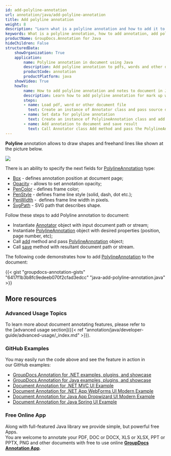 ```yaml
---
id: add-polyline-annotation
url: annotation/java/add-polyline-annotation
title: Add polyline annotation
weight: 8
description: "Learn what is a polyline annotation and how to add it to a document programmatically using GroupDocs.Annotation for Java."
keywords: What is a polyline annotation, how to add annotation, add polyline annotation
productName: GroupDocs.Annotation for Java
hideChildren: False
structuredData:
    showOrganization: True
    application:
        name: Polyline annotation in document using Java
        description: Add polyline annotation to pdfs, words and other documents natively on mac, windows or ubuntu with high performance using Java language and GroupDocs.Annotation for Java APIs
        productCode: annotation
        productPlatform: java 
    showVideo: True
    howTo:
        name: How to add polyline annotation and notes to document in Java
        description: Learn how to add polyline annotation for mark up words, pdf or other document in Java step by step
        steps:
        - name: Load pdf, word or other document file
          text: Create an instance of Annotator class and pass source document file path as a constructor parameter. You may specify absolute or relative file path as per your requirements.
        - name: Set data for polyline annotation
          text: Create an instance of PolylineAnnotation class and add data for polyline annotation.
        - name: Add annotation to document and save result
          text: Call Annotator class Add method and pass the PolylineAnnotation object from the previous step as parameter then call Save method from Annotator class and pass the output filename as parameter.
---
```

**Polyline** annotation allows to draw shapes and freehand lines like shown at the picture below. 

![](/annotation/java/images/add-polyline-annotation.png)

There is an ability to specify the next fields for [PolylineAnnotation](https://apireference.groupdocs.com/java/annotation/com.groupdocs.annotation.models.annotationmodels/PolylineAnnotation) type:
*   [Box](https://apireference.groupdocs.com/annotation/java/com.groupdocs.annotation.models.annotationmodels/AreaAnnotation#getBox()) - defines annotation position at document page;
*   [Opacity](https://apireference.groupdocs.com/annotation/java/com.groupdocs.annotation.models.annotationmodels/AreaAnnotation#getOpacity()) - allows to set annotation opacity;
*   [PenColor](https://apireference.groupdocs.com/annotation/java/com.groupdocs.annotation.models.annotationmodels/AreaAnnotation#getPenColor()) - defines frame color;
*   [PenStyle](https://apireference.groupdocs.com/annotation/java/com.groupdocs.annotation.models.annotationmodels/AreaAnnotation#getPenStyle()) - defines frame line style (solid, dash, dot etc.);
*   [PenWidth](https://apireference.groupdocs.com/annotation/java/com.groupdocs.annotation.models.annotationmodels/AreaAnnotation#getPenWidth()) -  defines frame line width in pixels.
*   [SvgPath](https://apireference.groupdocs.com/annotation/java/com.groupdocs.annotation.models.annotationmodels/PolylineAnnotation#getSvgPath()) \- SVG path that describes shape.
    

Follow these steps to add Polyline annotation to document:
*   Instantiate [Annotator](https://apireference.groupdocs.com/java/annotation/com.groupdocs.annotation/Annotator) object with input document path or stream;
*   Instantiate [PolylineAnnotation](https://apireference.groupdocs.com/java/annotation/com.groupdocs.annotation.models.annotationmodels/PolylineAnnotation) object with desired properties (position, page number, etc);
*   Call [add](https://apireference.groupdocs.com/java/annotation/com.groupdocs.annotation/Annotator#add(com.groupdocs.annotation.models.annotationmodels.AnnotationBase)) method and pass [PolylineAnnotation](https://apireference.groupdocs.com/java/annotation/com.groupdocs.annotation.models.annotationmodels/PolylineAnnotation) object;
*   Call [save](https://apireference.groupdocs.com/java/annotation/com.groupdocs.annotation/Annotator#save(java.io.InputStream)) method with resultant document path or stream.
    

The following code demonstrates how to add [PolylineAnnotation](https://apireference.groupdocs.com/java/annotation/com.groupdocs.annotation.models.annotationmodels/PolylineAnnotation) to the document:

{{< gist "groupdocs-annotation-gists" "6417f1b3b8fc9edeeb070f2cfad3edcc" "java-add-polyline-annotation.java" >}}

## More resources
### Advanced Usage Topics
To learn more about document annotating features, please refer to the [advanced usage section]({{< ref "annotation/java/developer-guide/advanced-usage/_index.md" >}}).

### GitHub Examples
You may easily run the code above and see the feature in action in our GitHub examples:

*   [GroupDocs.Annotation for .NET examples, plugins, and showcase](https://github.com/groupdocs-annotation/GroupDocs.Annotation-for-.NET)
*   [GroupDocs.Annotation for Java examples, plugins, and showcase](https://github.com/groupdocs-annotation/GroupDocs.Annotation-for-Java)
*   [Document Annotation for .NET MVC UI Example](https://github.com/groupdocs-annotation/GroupDocs.Annotation-for-.NET-MVC)
*   [Document Annotation for .NET App WebForms UI Modern Example](https://github.com/groupdocs-annotation/GroupDocs.Annotation-for-.NET-WebForms)
*   [Document Annotation for Java App Dropwizard UI Modern Example](https://github.com/groupdocs-annotation/GroupDocs.Annotation-for-Java-Dropwizard)
*   [Document Annotation for Java Spring UI Example](https://github.com/groupdocs-annotation/GroupDocs.Annotation-for-Java-Spring)

### Free Online App
Along with full-featured Java library we provide simple, but powerful free Apps.  
You are welcome to annotate your PDF, DOC or DOCX, XLS or XLSX, PPT or PPTX, PNG and other documents with free to use online **[GroupDocs Annotation App](https://products.groupdocs.app/annotation)**.
